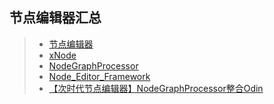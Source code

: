 ## 节点编辑器汇总  

>* [节点编辑器](.//NodeEditor)  
>* [xNode](https://github.com/Siccity/xNode)  
>* [NodeGraphProcessor](https://github.com/alelievr/NodeGraphProcessor)  
>* [Node_Editor_Framework](https://github.com/Seneral/Node_Editor_Framework)  
>* [【次时代节点编辑器】NodeGraphProcessor整合Odin](https://zhuanlan.zhihu.com/p/362259030)  